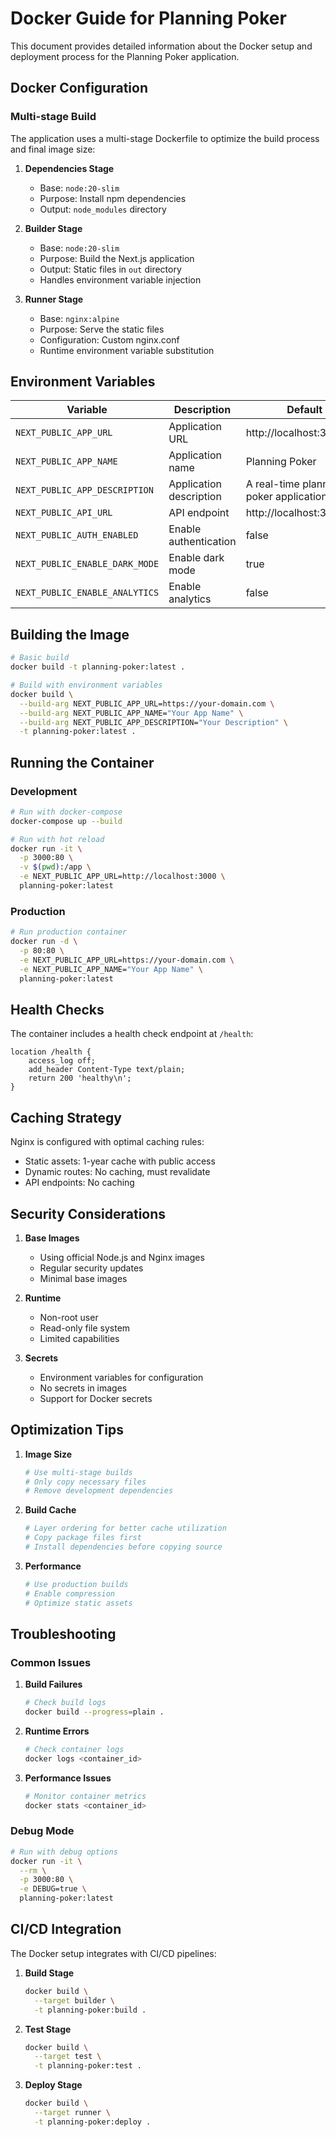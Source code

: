 # Docker Guide for Planning Poker

This document provides detailed information about the Docker setup and deployment process for the Planning Poker application.

## Docker Configuration

### Multi-stage Build

The application uses a multi-stage Dockerfile to optimize the build process and final image size:

1. **Dependencies Stage**
   - Base: `node:20-slim`
   - Purpose: Install npm dependencies
   - Output: `node_modules` directory

2. **Builder Stage**
   - Base: `node:20-slim`
   - Purpose: Build the Next.js application
   - Output: Static files in `out` directory
   - Handles environment variable injection

3. **Runner Stage**
   - Base: `nginx:alpine`
   - Purpose: Serve the static files
   - Configuration: Custom nginx.conf
   - Runtime environment variable substitution

## Environment Variables

| Variable | Description | Default |
|----------|-------------|---------|
| `NEXT_PUBLIC_APP_URL` | Application URL | http://localhost:3000 |
| `NEXT_PUBLIC_APP_NAME` | Application name | Planning Poker |
| `NEXT_PUBLIC_APP_DESCRIPTION` | Application description | A real-time planning poker application... |
| `NEXT_PUBLIC_API_URL` | API endpoint | http://localhost:3000/api |
| `NEXT_PUBLIC_AUTH_ENABLED` | Enable authentication | false |
| `NEXT_PUBLIC_ENABLE_DARK_MODE` | Enable dark mode | true |
| `NEXT_PUBLIC_ENABLE_ANALYTICS` | Enable analytics | false |

## Building the Image

```bash
# Basic build
docker build -t planning-poker:latest .

# Build with environment variables
docker build \
  --build-arg NEXT_PUBLIC_APP_URL=https://your-domain.com \
  --build-arg NEXT_PUBLIC_APP_NAME="Your App Name" \
  --build-arg NEXT_PUBLIC_APP_DESCRIPTION="Your Description" \
  -t planning-poker:latest .
```

## Running the Container

### Development

```bash
# Run with docker-compose
docker-compose up --build

# Run with hot reload
docker run -it \
  -p 3000:80 \
  -v $(pwd):/app \
  -e NEXT_PUBLIC_APP_URL=http://localhost:3000 \
  planning-poker:latest
```

### Production

```bash
# Run production container
docker run -d \
  -p 80:80 \
  -e NEXT_PUBLIC_APP_URL=https://your-domain.com \
  -e NEXT_PUBLIC_APP_NAME="Your App Name" \
  planning-poker:latest
```

## Health Checks

The container includes a health check endpoint at `/health`:

```nginx
location /health {
    access_log off;
    add_header Content-Type text/plain;
    return 200 'healthy\n';
}
```

## Caching Strategy

Nginx is configured with optimal caching rules:

- Static assets: 1-year cache with public access
- Dynamic routes: No caching, must revalidate
- API endpoints: No caching

## Security Considerations

1. **Base Images**
   - Using official Node.js and Nginx images
   - Regular security updates
   - Minimal base images

2. **Runtime**
   - Non-root user
   - Read-only file system
   - Limited capabilities

3. **Secrets**
   - Environment variables for configuration
   - No secrets in images
   - Support for Docker secrets

## Optimization Tips

1. **Image Size**
   ```bash
   # Use multi-stage builds
   # Only copy necessary files
   # Remove development dependencies
   ```

2. **Build Cache**
   ```bash
   # Layer ordering for better cache utilization
   # Copy package files first
   # Install dependencies before copying source
   ```

3. **Performance**
   ```bash
   # Use production builds
   # Enable compression
   # Optimize static assets
   ```

## Troubleshooting

### Common Issues

1. **Build Failures**
   ```bash
   # Check build logs
   docker build --progress=plain .
   ```

2. **Runtime Errors**
   ```bash
   # Check container logs
   docker logs <container_id>
   ```

3. **Performance Issues**
   ```bash
   # Monitor container metrics
   docker stats <container_id>
   ```

### Debug Mode

```bash
# Run with debug options
docker run -it \
  --rm \
  -p 3000:80 \
  -e DEBUG=true \
  planning-poker:latest
```

## CI/CD Integration

The Docker setup integrates with CI/CD pipelines:

1. **Build Stage**
   ```bash
   docker build \
     --target builder \
     -t planning-poker:build .
   ```

2. **Test Stage**
   ```bash
   docker build \
     --target test \
     -t planning-poker:test .
   ```

3. **Deploy Stage**
   ```bash
   docker build \
     --target runner \
     -t planning-poker:deploy .
   ```